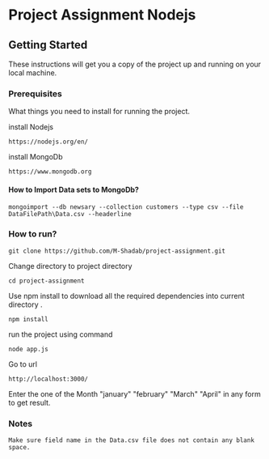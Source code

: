 # Project Assignment Nodejs

## Getting Started

These instructions will get you a copy of the project up and running on your local machine.

### Prerequisites

What things you need to install for running the project.

install Nodejs
```
https://nodejs.org/en/
```
install MongoDb
```
https://www.mongodb.org
```

#### How to Import Data sets to MongoDb?
```
mongoimport --db newsary --collection customers --type csv --file DataFilePath\Data.csv --headerline
```
### How to run?
```
git clone https://github.com/M-Shadab/project-assignment.git
```
Change directory to project directory
```
cd project-assignment
```
Use npm install to download all the required dependencies into current directory .
```
npm install
```
run the project using command
```
node app.js
```
Go to url
```
http://localhost:3000/
```
Enter the one of the Month "january" "february" "March" "April" in any form to get result.

### Notes
```
Make sure field name in the Data.csv file does not contain any blank space. 
```
